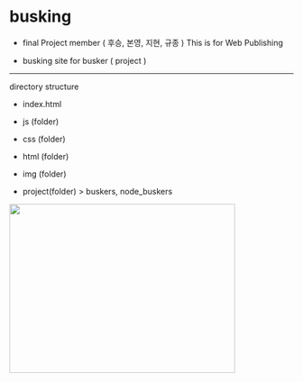 # busking

- final Project 
member ( 후승, 본영, 지현, 규종 )
This is for Web Publishing

* busking site for busker ( project )


-------------------
directory structure

- index.html
- js (folder)
- css (folder)
- html (folder)
- img (folder)


- project(folder) > buskers, node_buskers

<img src='/img/메인페이지.png' width='400px' height='300px'/>

